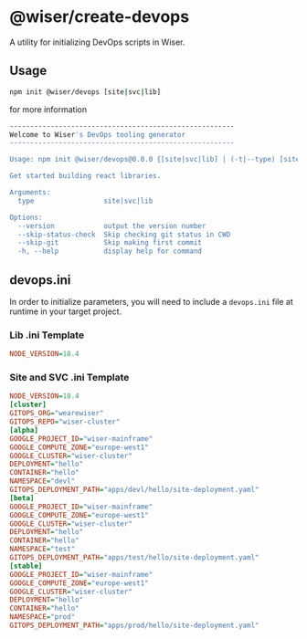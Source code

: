 # @wiser/create-devops

A utility for initializing DevOps scripts in Wiser.

## Usage

```bash
npm init @wiser/devops [site|svc|lib]
```

for more information

```bash
-------------------------------------------------------
Welcome to Wiser's DevOps tooling generator
-------------------------------------------------------

Usage: npm init @wiser/devops@0.0.0 {[site|svc|lib] | (-t|--type) [site|svc|lib]} -- [options...]

Get started building react libraries.

Arguments:
  type                 site|svc|lib

Options:
  --version            output the version number
  --skip-status-check  Skip checking git status in CWD
  --skip-git           Skip making first commit
  -h, --help           display help for command
```

## devops.ini

In order to initialize parameters, you will need to include a `devops.ini` file at runtime in your target project.

### Lib .ini Template

```ini
NODE_VERSION=18.4
```

### Site and SVC .ini Template

```ini
NODE_VERSION=18.4
[cluster]
GITOPS_ORG="wearewiser"
GITOPS_REPO="wiser-cluster"
[alpha]
GOOGLE_PROJECT_ID="wiser-mainframe"
GOOGLE_COMPUTE_ZONE="europe-west1"
GOOGLE_CLUSTER="wiser-cluster"
DEPLOYMENT="hello"
CONTAINER="hello"
NAMESPACE="devl"
GITOPS_DEPLOYMENT_PATH="apps/devl/hello/site-deployment.yaml"
[beta]
GOOGLE_PROJECT_ID="wiser-mainframe"
GOOGLE_COMPUTE_ZONE="europe-west1"
GOOGLE_CLUSTER="wiser-cluster"
DEPLOYMENT="hello"
CONTAINER="hello"
NAMESPACE="test"
GITOPS_DEPLOYMENT_PATH="apps/test/hello/site-deployment.yaml"
[stable]
GOOGLE_PROJECT_ID="wiser-mainframe"
GOOGLE_COMPUTE_ZONE="europe-west1"
GOOGLE_CLUSTER="wiser-cluster"
DEPLOYMENT="hello"
CONTAINER="hello"
NAMESPACE="prod"
GITOPS_DEPLOYMENT_PATH="apps/prod/hello/site-deployment.yaml"
```